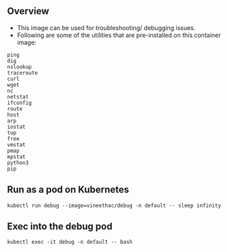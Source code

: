 ## Overview
* This image can be used for troubleshooting/ debugging issues. 
* Following are some of the utilities that are pre-installed on this container image:

```
ping
dig
nslookup
traceroute
curl
wget
nc
netstat
ifconfig
route
host
arp
iostat
top
free
vmstat
pmap
mpstat
python3
pip
```

## Run as a pod on Kubernetes
```
kubectl run debug --image=vineethac/debug -n default -- sleep infinity
```

## Exec into the debug pod
```
kubectl exec -it debug -n default -- bash 
```